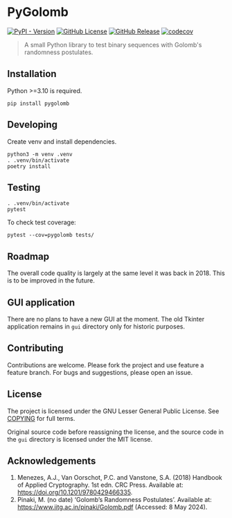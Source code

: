 # PyGolomb

[![PyPI - Version](https://img.shields.io/pypi/v/pygolomb)](https://pypi.org/project/pygolomb/)
[![GitHub License](https://img.shields.io/github/license/alxwnth/pygolomb)](/COPYING)
[![GitHub Release](https://img.shields.io/github/v/release/alxwnth/pygolomb)](https://github.com/alxwnth/pygolomb/releases)
[![codecov](https://codecov.io/gh/alxwnth/pygolomb/graph/badge.svg?token=QLNZ5IG1P3)](https://codecov.io/gh/alxwnth/pygolomb)

> A small Python library to test binary sequences with Golomb's randomness postulates.

## Installation

Python >=3.10 is required.

```
pip install pygolomb
```

## Developing

Create venv and install dependencies.

```
python3 -m venv .venv
. .venv/bin/activate
poetry install
```

## Testing

```
. .venv/bin/activate
pytest
```

To check test coverage:

```
pytest --cov=pygolomb tests/
```

## Roadmap

The overall code quality is largely at the same level it was back in 2018. This is to be improved in the future.

## GUI application

There are no plans to have a new GUI at the moment. The old Tkinter application remains in `gui` directory only for historic purposes.

## Contributing

Contributions are welcome. Please fork the project and use feature a feature branch. For bugs and suggestions, please open an issue.

## License

The project is licensed under the GNU Lesser General Public License. See [COPYING](/COPYING) for full terms.

Original source code before reassigning the license, and the source code in the `gui` directory is licensed under the MIT license.

## Acknowledgements

1. Menezes, A.J., Van Oorschot, P.C. and Vanstone, S.A. (2018) Handbook of Applied Cryptography. 1st edn. CRC Press. Available at: https://doi.org/10.1201/9780429466335.
2. Pinaki, M. (no date) ‘Golomb’s Randomness Postulates’. Available at: https://www.iitg.ac.in/pinaki/Golomb.pdf (Accessed: 8 May 2024).
